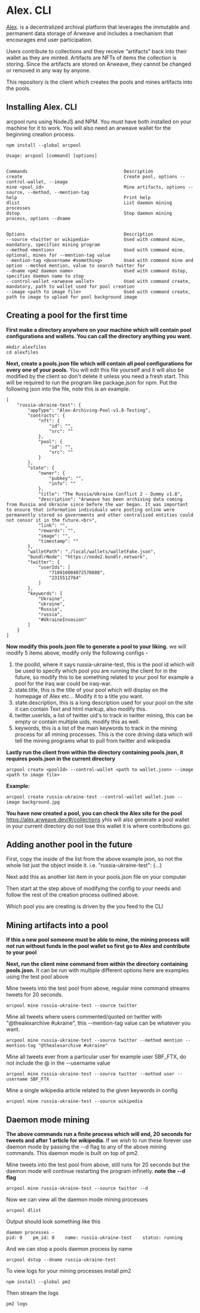 # Alex. CLI

[Alex](https://alex.arweave.dev). is a decentralized archival platform that leverages the immutable and permanent data storage of Arweave and includes a mechanism that encourages end user participation.

Users contribute to collections and they receive “artifacts” back into their wallet as they are minted. Artifacts are NFTs of items the collection is storing. Since the artifacts are stored on Arweave, they cannot be changed or removed in any way by anyone.

This repository is the client which creates the pools and mines artifacts into the pools.

## Installing Alex. CLI

arcpool runs using NodeJS and NPM. You must have both installed on your machine for it to work. You will also need an arweave wallet for the beginning creation process.


```
npm install --global arcpool
```

```
Usage: arcpool [command] [options]


Commands                                    Description
create                                      Create pool, options --control-wallet, --image
mine <pool_id>                              Mine artifacts, options --source, --method, --mention-tag
help                                        Print help
dlist                                       List daemon mining processes
dstop                                       Stop daemon mining process, options --dname


Options                                     Description
--source <twitter or wikipedia>             Used with command mine, mandatory, specifies mining program         
--method <mention>                          Used with command mine, optional, mines for --mention-tag value
--mention-tag <@username #something>        Used with command mine and option --method mention, value to search twitter for
--dname <pm2 daemon name>                   Used with command dstop, specifies daemon name to stop
--control-wallet <arweave wallet>           Used with command create, mandatory, path to wallet used for pool creation      
--image <path to image file>                Used with command create, path to image to upload for pool background image
```

## Creating a pool for the first time

__First make a directory anywhere on your machine which will contain pool configurations and wallets. You can call the directory anything you want.__

```
mkdir alexfiles
cd alexfiles
```

__Next, create a pools.json file which will contain all pool configurations for every one of your pools.__ You will edit this file yourself and it will also be modified by the client so don't delete it unless you need a fresh start. This will be required to run the program like package.json for npm. Put the  following json into the file, note this is an example.

```
[
    "russia-ukraine-test": {
        "appType": "Alex-Archiving-Pool-v1.8-Testing",
        "contracts": {
            "nft": {
                "id": "",
                "src": ""
            },
            "pool": {
                "id": "",
                "src": ""
            }
        },
        "state": {
            "owner": {
                "pubkey": "",
                "info": ""
            },
            "title": "The Russia/Ukraine Conflict 2 - Dummy v1.8",
            "description": "Arweave has been archiving data coming from Russia and Ukraine since before the war began. It was important to ensure that information individuals were posting online were permanently stored so governments and other centralized entities could not censor it in the future.<br>",
            "link": "",
            "rewards": "",
            "image": "",
            "timestamp": ""
        },
        "walletPath": "./local/wallets/walletFake.json",
        "bundlrNode": "https://node2.bundlr.network",
        "twitter": {
            "userIds": [
                "718916004072570880",
                "2315512764"
            ]
        },
        "keywords": [
            "Ukraine",
            "ukraine",
            "Russia",
            "russia",
            "#UkraineInvasion"
        ]
    }
]
```

__Now modify this pools.json file to generate a pool to your liking.__ we will modify 5 items above, modify only the following configs - 

1. the poolId, where it says russia-ukraine-test, this is the pool id which will be used to 
    specify which pool you are running the client for in the future, so modify this to be
    something related to your pool for example a pool for the Iraq war could be iraq-war.
2. state.title, this is the title of your pool which will display on the homepage of Alex etc...
    Modify it to a title you want.
3. state.description, this is a long description used for your pool on the site it can contain
    Text and html markup, also modify this.
4. twitter.userIds, a list of twitter uid's to track in twitter mining, this can be empty or contain
    multiple uids, modify this as well.
5. keywords, this is a list of the main keywords to track in the mining process for all mining processes.
    This is the core driving data which will tell the mining programs what to pull from twitter and wikipedia


__Lastly run the client from within the directory containing pools.json, it requires pools.json in the current directory__

```
arcpool create <poolId> --control-wallet <path to wallet.json> --image <path to image file> 
```

__Example:__

```
arcpool create russia-ukraine-test --control-wallet wallet.json --image background.jpg
```

__You have now created a pool, you can check the Alex site for the pool__ https://alex.arweave.dev/#/collections yhis will also generate a pool wallet in your current directory do not lose this wallet it is where contributions go.


## Adding another pool in the future

First, copy the inside of the list from the above example json, so not the whole list just the object inside it. i.e.  "russia-ukraine-test": {...)

Next add this as another list item in your pools.json file on your computer

Then start at the step above of modifying the config to your needs and follow the rest of the creation process outlined above.

Which pool you are creating is driven by the <poolId> you feed to the CLI


## Mining artifacts into a pool

__If this a new pool someone must be able to mine, the mining process will not run without funds in the pool wallet so first go to Alex and contribute to your pool__

__Next, run the client mine command from within the directory containing pools.json.__ It can be run with multiple different options here are examples using the test pool above

Mine tweets into the test pool from above, regular mine command streams tweets for 20 seconds.
```
arcpool mine russia-ukraine-test --source twitter
```

Mine all tweets where users commented/quoted on twitter with "@thealexarchive #ukraine", this --mention-tag value can be whatever you want.
```
arcpool mine russia-ukraine-test --source twitter --method mention --mention-tag "@thealexarchive #ukraine"
```

Mine all tweets ever from a particular user for example user SBF_FTX, do not include the @ in the --username value
```
arcpool mine russia-ukraine-test --source twitter --method user --username SBF_FTX
```

Mine a single wikipedia article related to the given keywords in config
```
arcpool mine russia-ukraine-test --source wikipedia
```

## Daemon mode mining

__The above commands run a finite process which will end, 20 seconds for tweets and after 1 article for wikipedia.__ If we wish to run these forever use daemon mode by passing the --d flag to any of the above mining commands. This daemon mode is built on top of pm2.

Mine tweets into the test pool from above, still runs for 20 seconds but the daemon mode will continue restarting the program infinetly. __note the --d flag__
```
arcpool mine russia-ukraine-test --source twitter --d
```

Now we can view all the daemon mode mining processes
```
arcpool dlist
```

Output should look something like this
```
daemon processes -
pid: 0    pm_id: 0    name: russia-ukraine-test    status: running
```

And we can stop a pools daemon process by name
```
arcpool dstop --dname russia-ukraine-test
```

To view logs for your mining processes install pm2
```
npm install --global pm2
```

Then stream the logs
```
pm2 logs
```